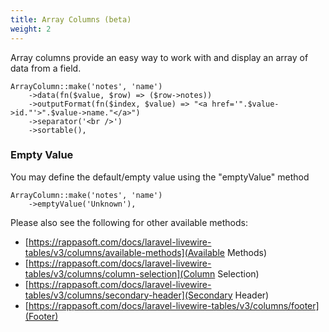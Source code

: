 ```yaml
---
title: Array Columns (beta)
weight: 2
---
```


Array columns provide an easy way to work with and display an array of data from a field.

```
ArrayColumn::make('notes', 'name')
    ->data(fn($value, $row) => ($row->notes))
    ->outputFormat(fn($index, $value) => "<a href='".$value->id."'>".$value->name."</a>")
    ->separator('<br />')
    ->sortable(),
```

### Empty Value
You may define the default/empty value using the "emptyValue" method

```
ArrayColumn::make('notes', 'name')
    ->emptyValue('Unknown'),
```

Please also see the following for other available methods:
- [https://rappasoft.com/docs/laravel-livewire-tables/v3/columns/available-methods](Available Methods)
- [https://rappasoft.com/docs/laravel-livewire-tables/v3/columns/column-selection](Column Selection)
- [https://rappasoft.com/docs/laravel-livewire-tables/v3/columns/secondary-header](Secondary Header)
- [https://rappasoft.com/docs/laravel-livewire-tables/v3/columns/footer](Footer)
